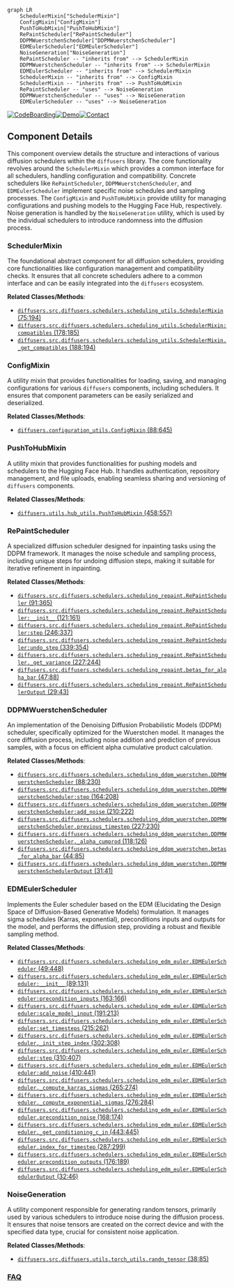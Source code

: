 ```mermaid
graph LR
    SchedulerMixin["SchedulerMixin"]
    ConfigMixin["ConfigMixin"]
    PushToHubMixin["PushToHubMixin"]
    RePaintScheduler["RePaintScheduler"]
    DDPMWuerstchenScheduler["DDPMWuerstchenScheduler"]
    EDMEulerScheduler["EDMEulerScheduler"]
    NoiseGeneration["NoiseGeneration"]
    RePaintScheduler -- "inherits from" --> SchedulerMixin
    DDPMWuerstchenScheduler -- "inherits from" --> SchedulerMixin
    EDMEulerScheduler -- "inherits from" --> SchedulerMixin
    SchedulerMixin -- "inherits from" --> ConfigMixin
    SchedulerMixin -- "inherits from" --> PushToHubMixin
    RePaintScheduler -- "uses" --> NoiseGeneration
    DDPMWuerstchenScheduler -- "uses" --> NoiseGeneration
    EDMEulerScheduler -- "uses" --> NoiseGeneration
```
[![CodeBoarding](https://img.shields.io/badge/Generated%20by-CodeBoarding-9cf?style=flat-square)](https://github.com/CodeBoarding/CodeBoarding)[![Demo](https://img.shields.io/badge/Try%20our-Demo-blue?style=flat-square)](https://www.codeboarding.org/demo)[![Contact](https://img.shields.io/badge/Contact%20us%20-%20contact@codeboarding.org-lightgrey?style=flat-square)](mailto:contact@codeboarding.org)

## Component Details

This component overview details the structure and interactions of various diffusion schedulers within the `diffusers` library. The core functionality revolves around the `SchedulerMixin` which provides a common interface for all schedulers, handling configuration and compatibility. Concrete schedulers like `RePaintScheduler`, `DDPMWuerstchenScheduler`, and `EDMEulerScheduler` implement specific noise schedules and sampling processes. The `ConfigMixin` and `PushToHubMixin` provide utility for managing configurations and pushing models to the Hugging Face Hub, respectively. Noise generation is handled by the `NoiseGeneration` utility, which is used by the individual schedulers to introduce randomness into the diffusion process.

### SchedulerMixin
The foundational abstract component for all diffusion schedulers, providing core functionalities like configuration management and compatibility checks. It ensures that all concrete schedulers adhere to a common interface and can be easily integrated into the `diffusers` ecosystem.


**Related Classes/Methods**:

- <a href="https://github.com/huggingface/diffusers/blob/master/src/diffusers/schedulers/scheduling_utils.py#L75-L194" target="_blank" rel="noopener noreferrer">`diffusers.src.diffusers.schedulers.scheduling_utils.SchedulerMixin` (75:194)</a>
- <a href="https://github.com/huggingface/diffusers/blob/master/src/diffusers/schedulers/scheduling_utils.py#L178-L185" target="_blank" rel="noopener noreferrer">`diffusers.src.diffusers.schedulers.scheduling_utils.SchedulerMixin:compatibles` (178:185)</a>
- <a href="https://github.com/huggingface/diffusers/blob/master/src/diffusers/schedulers/scheduling_utils.py#L188-L194" target="_blank" rel="noopener noreferrer">`diffusers.src.diffusers.schedulers.scheduling_utils.SchedulerMixin._get_compatibles` (188:194)</a>


### ConfigMixin
A utility mixin that provides functionalities for loading, saving, and managing configurations for various `diffusers` components, including schedulers. It ensures that component parameters can be easily serialized and deserialized.


**Related Classes/Methods**:

- <a href="https://github.com/huggingface/diffusers/blob/master/src/diffusers/configuration_utils.py#L88-L645" target="_blank" rel="noopener noreferrer">`diffusers.configuration_utils.ConfigMixin` (88:645)</a>


### PushToHubMixin
A utility mixin that provides functionalities for pushing models and schedulers to the Hugging Face Hub. It handles authentication, repository management, and file uploads, enabling seamless sharing and versioning of `diffusers` components.


**Related Classes/Methods**:

- <a href="https://github.com/huggingface/diffusers/blob/master/src/diffusers/utils/hub_utils.py#L458-L557" target="_blank" rel="noopener noreferrer">`diffusers.utils.hub_utils.PushToHubMixin` (458:557)</a>


### RePaintScheduler
A specialized diffusion scheduler designed for inpainting tasks using the DDPM framework. It manages the noise schedule and sampling process, including unique steps for undoing diffusion steps, making it suitable for iterative refinement in inpainting.


**Related Classes/Methods**:

- <a href="https://github.com/huggingface/diffusers/blob/master/src/diffusers/schedulers/scheduling_repaint.py#L91-L365" target="_blank" rel="noopener noreferrer">`diffusers.src.diffusers.schedulers.scheduling_repaint.RePaintScheduler` (91:365)</a>
- <a href="https://github.com/huggingface/diffusers/blob/master/src/diffusers/schedulers/scheduling_repaint.py#L121-L161" target="_blank" rel="noopener noreferrer">`diffusers.src.diffusers.schedulers.scheduling_repaint.RePaintScheduler:__init__` (121:161)</a>
- <a href="https://github.com/huggingface/diffusers/blob/master/src/diffusers/schedulers/scheduling_repaint.py#L246-L337" target="_blank" rel="noopener noreferrer">`diffusers.src.diffusers.schedulers.scheduling_repaint.RePaintScheduler:step` (246:337)</a>
- <a href="https://github.com/huggingface/diffusers/blob/master/src/diffusers/schedulers/scheduling_repaint.py#L339-L354" target="_blank" rel="noopener noreferrer">`diffusers.src.diffusers.schedulers.scheduling_repaint.RePaintScheduler:undo_step` (339:354)</a>
- <a href="https://github.com/huggingface/diffusers/blob/master/src/diffusers/schedulers/scheduling_repaint.py#L227-L244" target="_blank" rel="noopener noreferrer">`diffusers.src.diffusers.schedulers.scheduling_repaint.RePaintScheduler._get_variance` (227:244)</a>
- <a href="https://github.com/huggingface/diffusers/blob/master/src/diffusers/schedulers/scheduling_repaint.py#L47-L88" target="_blank" rel="noopener noreferrer">`diffusers.src.diffusers.schedulers.scheduling_repaint.betas_for_alpha_bar` (47:88)</a>
- <a href="https://github.com/huggingface/diffusers/blob/master/src/diffusers/schedulers/scheduling_repaint.py#L29-L43" target="_blank" rel="noopener noreferrer">`diffusers.src.diffusers.schedulers.scheduling_repaint.RePaintSchedulerOutput` (29:43)</a>


### DDPMWuerstchenScheduler
An implementation of the Denoising Diffusion Probabilistic Models (DDPM) scheduler, specifically optimized for the Wuerstchen model. It manages the core diffusion process, including noise addition and prediction of previous samples, with a focus on efficient alpha cumulative product calculation.


**Related Classes/Methods**:

- <a href="https://github.com/huggingface/diffusers/blob/master/src/diffusers/schedulers/scheduling_ddpm_wuerstchen.py#L88-L230" target="_blank" rel="noopener noreferrer">`diffusers.src.diffusers.schedulers.scheduling_ddpm_wuerstchen.DDPMWuerstchenScheduler` (88:230)</a>
- <a href="https://github.com/huggingface/diffusers/blob/master/src/diffusers/schedulers/scheduling_ddpm_wuerstchen.py#L164-L208" target="_blank" rel="noopener noreferrer">`diffusers.src.diffusers.schedulers.scheduling_ddpm_wuerstchen.DDPMWuerstchenScheduler:step` (164:208)</a>
- <a href="https://github.com/huggingface/diffusers/blob/master/src/diffusers/schedulers/scheduling_ddpm_wuerstchen.py#L210-L222" target="_blank" rel="noopener noreferrer">`diffusers.src.diffusers.schedulers.scheduling_ddpm_wuerstchen.DDPMWuerstchenScheduler:add_noise` (210:222)</a>
- <a href="https://github.com/huggingface/diffusers/blob/master/src/diffusers/schedulers/scheduling_ddpm_wuerstchen.py#L227-L230" target="_blank" rel="noopener noreferrer">`diffusers.src.diffusers.schedulers.scheduling_ddpm_wuerstchen.DDPMWuerstchenScheduler.previous_timestep` (227:230)</a>
- <a href="https://github.com/huggingface/diffusers/blob/master/src/diffusers/schedulers/scheduling_ddpm_wuerstchen.py#L118-L126" target="_blank" rel="noopener noreferrer">`diffusers.src.diffusers.schedulers.scheduling_ddpm_wuerstchen.DDPMWuerstchenScheduler._alpha_cumprod` (118:126)</a>
- <a href="https://github.com/huggingface/diffusers/blob/master/src/diffusers/schedulers/scheduling_ddpm_wuerstchen.py#L44-L85" target="_blank" rel="noopener noreferrer">`diffusers.src.diffusers.schedulers.scheduling_ddpm_wuerstchen.betas_for_alpha_bar` (44:85)</a>
- <a href="https://github.com/huggingface/diffusers/blob/master/src/diffusers/schedulers/scheduling_ddpm_wuerstchen.py#L31-L41" target="_blank" rel="noopener noreferrer">`diffusers.src.diffusers.schedulers.scheduling_ddpm_wuerstchen.DDPMWuerstchenSchedulerOutput` (31:41)</a>


### EDMEulerScheduler
Implements the Euler scheduler based on the EDM (Elucidating the Design Space of Diffusion-Based Generative Models) formulation. It manages sigma schedules (Karras, exponential), preconditions inputs and outputs for the model, and performs the diffusion step, providing a robust and flexible sampling method.


**Related Classes/Methods**:

- <a href="https://github.com/huggingface/diffusers/blob/master/src/diffusers/schedulers/scheduling_edm_euler.py#L49-L448" target="_blank" rel="noopener noreferrer">`diffusers.src.diffusers.schedulers.scheduling_edm_euler.EDMEulerScheduler` (49:448)</a>
- <a href="https://github.com/huggingface/diffusers/blob/master/src/diffusers/schedulers/scheduling_edm_euler.py#L89-L131" target="_blank" rel="noopener noreferrer">`diffusers.src.diffusers.schedulers.scheduling_edm_euler.EDMEulerScheduler:__init__` (89:131)</a>
- <a href="https://github.com/huggingface/diffusers/blob/master/src/diffusers/schedulers/scheduling_edm_euler.py#L163-L166" target="_blank" rel="noopener noreferrer">`diffusers.src.diffusers.schedulers.scheduling_edm_euler.EDMEulerScheduler:precondition_inputs` (163:166)</a>
- <a href="https://github.com/huggingface/diffusers/blob/master/src/diffusers/schedulers/scheduling_edm_euler.py#L191-L213" target="_blank" rel="noopener noreferrer">`diffusers.src.diffusers.schedulers.scheduling_edm_euler.EDMEulerScheduler:scale_model_input` (191:213)</a>
- <a href="https://github.com/huggingface/diffusers/blob/master/src/diffusers/schedulers/scheduling_edm_euler.py#L215-L262" target="_blank" rel="noopener noreferrer">`diffusers.src.diffusers.schedulers.scheduling_edm_euler.EDMEulerScheduler:set_timesteps` (215:262)</a>
- <a href="https://github.com/huggingface/diffusers/blob/master/src/diffusers/schedulers/scheduling_edm_euler.py#L302-L308" target="_blank" rel="noopener noreferrer">`diffusers.src.diffusers.schedulers.scheduling_edm_euler.EDMEulerScheduler._init_step_index` (302:308)</a>
- <a href="https://github.com/huggingface/diffusers/blob/master/src/diffusers/schedulers/scheduling_edm_euler.py#L310-L407" target="_blank" rel="noopener noreferrer">`diffusers.src.diffusers.schedulers.scheduling_edm_euler.EDMEulerScheduler:step` (310:407)</a>
- <a href="https://github.com/huggingface/diffusers/blob/master/src/diffusers/schedulers/scheduling_edm_euler.py#L410-L441" target="_blank" rel="noopener noreferrer">`diffusers.src.diffusers.schedulers.scheduling_edm_euler.EDMEulerScheduler:add_noise` (410:441)</a>
- <a href="https://github.com/huggingface/diffusers/blob/master/src/diffusers/schedulers/scheduling_edm_euler.py#L265-L274" target="_blank" rel="noopener noreferrer">`diffusers.src.diffusers.schedulers.scheduling_edm_euler.EDMEulerScheduler._compute_karras_sigmas` (265:274)</a>
- <a href="https://github.com/huggingface/diffusers/blob/master/src/diffusers/schedulers/scheduling_edm_euler.py#L276-L284" target="_blank" rel="noopener noreferrer">`diffusers.src.diffusers.schedulers.scheduling_edm_euler.EDMEulerScheduler._compute_exponential_sigmas` (276:284)</a>
- <a href="https://github.com/huggingface/diffusers/blob/master/src/diffusers/schedulers/scheduling_edm_euler.py#L168-L174" target="_blank" rel="noopener noreferrer">`diffusers.src.diffusers.schedulers.scheduling_edm_euler.EDMEulerScheduler.precondition_noise` (168:174)</a>
- <a href="https://github.com/huggingface/diffusers/blob/master/src/diffusers/schedulers/scheduling_edm_euler.py#L443-L445" target="_blank" rel="noopener noreferrer">`diffusers.src.diffusers.schedulers.scheduling_edm_euler.EDMEulerScheduler._get_conditioning_c_in` (443:445)</a>
- <a href="https://github.com/huggingface/diffusers/blob/master/src/diffusers/schedulers/scheduling_edm_euler.py#L287-L299" target="_blank" rel="noopener noreferrer">`diffusers.src.diffusers.schedulers.scheduling_edm_euler.EDMEulerScheduler.index_for_timestep` (287:299)</a>
- <a href="https://github.com/huggingface/diffusers/blob/master/src/diffusers/schedulers/scheduling_edm_euler.py#L176-L189" target="_blank" rel="noopener noreferrer">`diffusers.src.diffusers.schedulers.scheduling_edm_euler.EDMEulerScheduler.precondition_outputs` (176:189)</a>
- <a href="https://github.com/huggingface/diffusers/blob/master/src/diffusers/schedulers/scheduling_edm_euler.py#L32-L46" target="_blank" rel="noopener noreferrer">`diffusers.src.diffusers.schedulers.scheduling_edm_euler.EDMEulerSchedulerOutput` (32:46)</a>


### NoiseGeneration
A utility component responsible for generating random tensors, primarily used by various schedulers to introduce noise during the diffusion process. It ensures that noise tensors are created on the correct device and with the specified data type, crucial for consistent noise application.


**Related Classes/Methods**:

- <a href="https://github.com/huggingface/diffusers/blob/master/src/diffusers/utils/torch_utils.py#L38-L85" target="_blank" rel="noopener noreferrer">`diffusers.src.diffusers.utils.torch_utils.randn_tensor` (38:85)</a>




### [FAQ](https://github.com/CodeBoarding/GeneratedOnBoardings/tree/main?tab=readme-ov-file#faq)